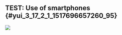 ## TEST: Use of smartphones {#yui_3_17_2_1_1517696657260_95}

  
![](https://i.loli.net/2018/02/04/5a7636a1b5380.png)

